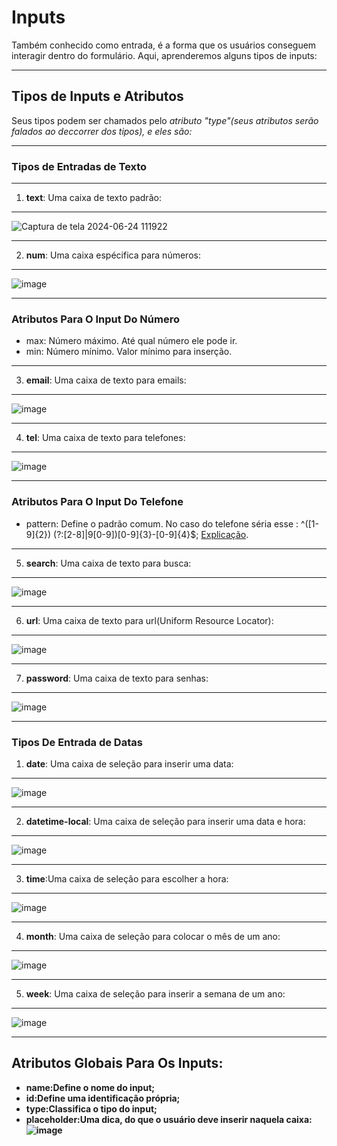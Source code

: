 # Inputs
Também conhecido como entrada, é a forma que os usuários conseguem interagir dentro do formulário. Aqui, aprenderemos alguns tipos de inputs:
***
## Tipos de Inputs e Atributos
Seus tipos podem ser chamados pelo *atributo "type"(seus atributos serão falados ao deccorrer dos tipos), e eles são:*
***
### Tipos de Entradas de Texto
***
1. **text**: Uma caixa de texto padrão:
***
![Captura de tela 2024-06-24 111922](https://github.com/Karlos-Eduardo-Mrqs/Construcao-Html-Css-Javascript/assets/172524894/e6a6f8cc-cbdf-4e21-821c-fdc5ed2ecee3)
***
2. **num**: Uma caixa espécifica para números:
***
![image](https://github.com/Karlos-Eduardo-Mrqs/Construcao-Html-Css-Javascript/assets/172524894/17075fd9-fbbf-4e76-8eeb-299902b69a8d)
***
### Atributos Para O Input Do Número
- max: Número máximo. Até qual número ele pode ir.
- min: Número mínimo. Valor mínimo para inserção.
***
3. **email**: Uma caixa de texto para emails:
***
![image](https://github.com/Karlos-Eduardo-Mrqs/Construcao-Html-Css-Javascript/assets/172524894/714fa144-e613-4e3f-abfd-ba90893ddbf5)
***
4. **tel**: Uma caixa de texto para telefones:
***
![image](https://github.com/Karlos-Eduardo-Mrqs/Construcao-Html-Css-Javascript/assets/172524894/412ae986-f7bb-40ed-ad81-d2f953737808)
***
### Atributos Para O Input Do Telefone
- pattern: Define o padrão comum. No caso do telefone séria esse : ^\([1-9]{2}\) (?:[2-8]|9[0-9])[0-9]{3}\-[0-9]{4}$; [Explicação](https://pt.stackoverflow.com/questions/46672/como-fazer-uma-express%C3%A3o-regular-para-telefone-celular).
***
5. **search**: Uma caixa de texto para busca:
***
![image](https://github.com/Karlos-Eduardo-Mrqs/Construcao-Html-Css-Javascript/assets/172524894/b9fbee08-4de0-4a2c-b986-ae3a35dacc29)
***
6. **url**: Uma caixa de texto para url(Uniform Resource Locator):
***
![image](https://github.com/Karlos-Eduardo-Mrqs/Construcao-Html-Css-Javascript/assets/172524894/58c2aa7f-e0fe-440a-a04d-747c31ae5b22)
***
7. **password**: Uma caixa de texto para senhas:
***
![image](https://github.com/Karlos-Eduardo-Mrqs/Construcao-Html-Css-Javascript/assets/172524894/3f3d53ed-e6cf-4e8c-a6a7-0c92e0a6cfe5)
***
### Tipos De Entrada de Datas
1. **date**: Uma caixa de seleção para inserir uma data:
***
![image](https://github.com/Karlos-Eduardo-Mrqs/Construcao-Html-Css-Javascript/assets/172524894/154d5e1c-bae1-4c11-90ac-721aa7d65388)
***
2. **datetime-local**: Uma caixa de seleção para inserir uma data e hora:
***  
![image](https://github.com/Karlos-Eduardo-Mrqs/Construcao-Html-Css-Javascript/assets/172524894/ba830fc1-119a-4e0e-97e7-df039ba7be0c)
***
3. **time**:Uma caixa de seleção para escolher a hora:
***
![image](https://github.com/Karlos-Eduardo-Mrqs/Construcao-Html-Css-Javascript/assets/172524894/e61d8923-2b6a-4db2-b000-91ac6102709a)
***
4. **month**: Uma caixa de seleção para colocar o mês de um ano:
***
![image](https://github.com/Karlos-Eduardo-Mrqs/Construcao-Html-Css-Javascript/assets/172524894/3afba312-24f1-409b-930d-6f9efefe17ad)
***
5. **week**: Uma caixa de seleção para inserir a semana de um ano:
***  
![image](https://github.com/Karlos-Eduardo-Mrqs/Construcao-Html-Css-Javascript/assets/172524894/013f097a-bae8-4fae-aa4a-5cefb72d6164)
***
## Atributos Globais Para Os Inputs:  
- **name:Define o nome do input;**
- **id:Define uma identificação própria;**
- **type:Classifica o tipo do input;**
- **placeholder:Uma dica, do que o usuário deve inserir naquela caixa:![image](https://github.com/Karlos-Eduardo-Mrqs/Construcao-Html-Css-Javascript/assets/172524894/5efd7067-5d20-44a6-b0ee-10455b3e6cbc)**
